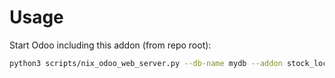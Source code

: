 # Usage

Start Odoo including this addon (from repo root):

```bash
python3 scripts/nix_odoo_web_server.py --db-name mydb --addon stock_location_zone
```
